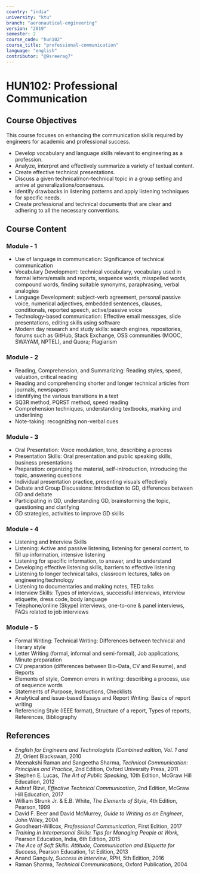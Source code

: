 ```yaml
---
country: "india"
university: "ktu"
branch: "aeronautical-engineering"
version: "2019"
semester: 2
course_code: "hun102"
course_title: "professional-communication"
language: "english"
contributor: "@9sreerag7"
---
```


# HUN102: Professional Communication

## Course Objectives

This course focuses on enhancing the communication skills required by engineers for academic and professional success.

* Develop vocabulary and language skills relevant to engineering as a profession.  
* Analyze, interpret and effectively summarize a variety of textual content.  
* Create effective technical presentations.  
* Discuss a given technical/non-technical topic in a group setting and arrive at generalizations/consensus.  
* Identify drawbacks in listening patterns and apply listening techniques for specific needs.  
* Create professional and technical documents that are clear and adhering to all the necessary conventions.  

## Course Content

### Module - 1

* Use of language in communication: Significance of technical communication  
* Vocabulary Development: technical vocabulary, vocabulary used in formal letters/emails and reports, sequence words, misspelled words, compound words, finding suitable synonyms, paraphrasing, verbal analogies  
* Language Development: subject-verb agreement, personal passive voice, numerical adjectives, embedded sentences, clauses, conditionals, reported speech, active/passive voice  
* Technology-based communication: Effective email messages, slide presentations, editing skills using software  
* Modern day research and study skills: search engines, repositories, forums such as GitHub, Stack Exchange, OSS communities (MOOC, SWAYAM, NPTEL), and Quora; Plagiarism  

### Module - 2

* Reading, Comprehension, and Summarizing: Reading styles, speed, valuation, critical reading  
* Reading and comprehending shorter and longer technical articles from journals, newspapers  
* Identifying the various transitions in a text  
* SQ3R method, PQRST method, speed reading  
* Comprehension techniques, understanding textbooks, marking and underlining  
* Note-taking: recognizing non-verbal cues  

### Module - 3

* Oral Presentation: Voice modulation, tone, describing a process  
* Presentation Skills: Oral presentation and public speaking skills, business presentations  
* Preparation: organizing the material, self-introduction, introducing the topic, answering questions  
* Individual presentation practice, presenting visuals effectively  
* Debate and Group Discussions: Introduction to GD, differences between GD and debate  
* Participating in GD, understanding GD, brainstorming the topic, questioning and clarifying  
* GD strategies, activities to improve GD skills  

### Module - 4

* Listening and Interview Skills  
* Listening: Active and passive listening, listening for general content, to fill up information, intensive listening  
* Listening for specific information, to answer, and to understand  
* Developing effective listening skills, barriers to effective listening  
* Listening to longer technical talks, classroom lectures, talks on engineering/technology  
* Listening to documentaries and making notes, TED talks  
* Interview Skills: Types of interviews, successful interviews, interview etiquette, dress code, body language  
* Telephone/online (Skype) interviews, one-to-one & panel interviews, FAQs related to job interviews  

### Module - 5

* Formal Writing: Technical Writing: Differences between technical and literary style  
* Letter Writing (formal, informal and semi-formal), Job applications, Minute preparation  
* CV preparation (differences between Bio-Data, CV and Resume), and Reports  
* Elements of style, Common errors in writing: describing a process, use of sequence words  
* Statements of Purpose, Instructions, Checklists  
* Analytical and issue-based Essays and Report Writing: Basics of report writing  
* Referencing Style (IEEE format), Structure of a report, Types of reports, References, Bibliography  

## References

* *English for Engineers and Technologists (Combined edition, Vol. 1 and 2)*, Orient Blackswan, 2010  
* Meenakshi Raman and Sangeetha Sharma, *Technical Communication: Principles and Practice*, 2nd Edition, Oxford University Press, 2011  
* Stephen E. Lucas, *The Art of Public Speaking*, 10th Edition, McGraw Hill Education, 2012  
* Ashraf Rizvi, *Effective Technical Communication*, 2nd Edition, McGraw Hill Education, 2017  
* William Strunk Jr. & E.B. White, *The Elements of Style*, 4th Edition, Pearson, 1999  
* David F. Beer and David McMurrey, *Guide to Writing as an Engineer*, John Wiley, 2004  
* Goodheart-Willcox, *Professional Communication*, First Edition, 2017  
* *Training in Interpersonal Skills: Tips for Managing People at Work*, Pearson Education, India, 6th Edition, 2015  
* *The Ace of Soft Skills: Attitude, Communication and Etiquette for Success*, Pearson Education, 1st Edition, 2013  
* Anand Ganguly, *Success in Interview*, RPH, 5th Edition, 2016  
* Raman Sharma, *Technical Communications*, Oxford Publication, 2004  
